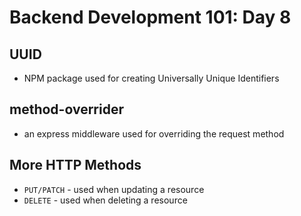 # **Backend Development 101: Day 8**

## **UUID**

-   NPM package used for creating Universally Unique Identifiers

## **method-overrider**

-   an express middleware used for overriding the request method

## **More HTTP Methods**

-   `PUT/PATCH` - used when updating a resource
-   `DELETE` - used when deleting a resource